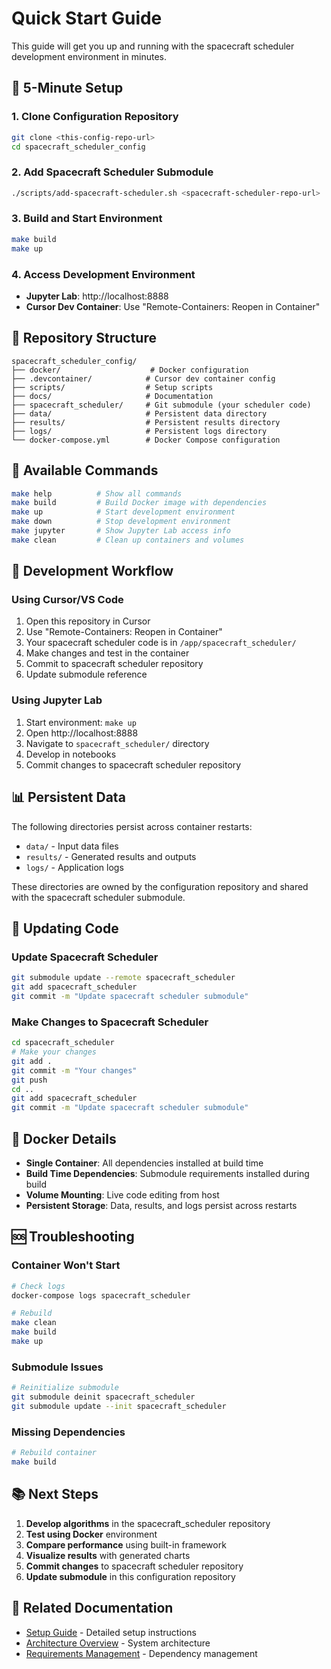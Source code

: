 # Quick Start Guide

This guide will get you up and running with the spacecraft scheduler development environment in minutes.

## 🚀 **5-Minute Setup**

### 1. Clone Configuration Repository
```bash
git clone <this-config-repo-url>
cd spacecraft_scheduler_config
```

### 2. Add Spacecraft Scheduler Submodule
```bash
./scripts/add-spacecraft-scheduler.sh <spacecraft-scheduler-repo-url>
```

### 3. Build and Start Environment
```bash
make build
make up
```

### 4. Access Development Environment
- **Jupyter Lab**: http://localhost:8888
- **Cursor Dev Container**: Use "Remote-Containers: Reopen in Container"

## 📁 **Repository Structure**

```
spacecraft_scheduler_config/
├── docker/                    # Docker configuration
├── .devcontainer/            # Cursor dev container config
├── scripts/                  # Setup scripts
├── docs/                     # Documentation
├── spacecraft_scheduler/     # Git submodule (your scheduler code)
├── data/                     # Persistent data directory
├── results/                  # Persistent results directory
├── logs/                     # Persistent logs directory
└── docker-compose.yml        # Docker Compose configuration
```

## 🔧 **Available Commands**

```bash
make help          # Show all commands
make build         # Build Docker image with dependencies
make up            # Start development environment
make down          # Stop development environment
make jupyter       # Show Jupyter Lab access info
make clean         # Clean up containers and volumes
```

## 🎯 **Development Workflow**

### Using Cursor/VS Code
1. Open this repository in Cursor
2. Use "Remote-Containers: Reopen in Container"
3. Your spacecraft scheduler code is in `/app/spacecraft_scheduler/`
4. Make changes and test in the container
5. Commit to spacecraft scheduler repository
6. Update submodule reference

### Using Jupyter Lab
1. Start environment: `make up`
2. Open http://localhost:8888
3. Navigate to `spacecraft_scheduler/` directory
4. Develop in notebooks
5. Commit changes to spacecraft scheduler repository

## 📊 **Persistent Data**

The following directories persist across container restarts:
- `data/` - Input data files
- `results/` - Generated results and outputs
- `logs/` - Application logs

These directories are owned by the configuration repository and shared with the spacecraft scheduler submodule.

## 🔄 **Updating Code**

### Update Spacecraft Scheduler
```bash
git submodule update --remote spacecraft_scheduler
git add spacecraft_scheduler
git commit -m "Update spacecraft scheduler submodule"
```

### Make Changes to Spacecraft Scheduler
```bash
cd spacecraft_scheduler
# Make your changes
git add .
git commit -m "Your changes"
git push
cd ..
git add spacecraft_scheduler
git commit -m "Update spacecraft scheduler submodule"
```

## 🐳 **Docker Details**

- **Single Container**: All dependencies installed at build time
- **Build Time Dependencies**: Submodule requirements installed during build
- **Volume Mounting**: Live code editing from host
- **Persistent Storage**: Data, results, and logs persist across restarts

## 🆘 **Troubleshooting**

### Container Won't Start
```bash
# Check logs
docker-compose logs spacecraft_scheduler

# Rebuild
make clean
make build
make up
```

### Submodule Issues
```bash
# Reinitialize submodule
git submodule deinit spacecraft_scheduler
git submodule update --init spacecraft_scheduler
```

### Missing Dependencies
```bash
# Rebuild container
make build
```

## 📚 **Next Steps**

1. **Develop algorithms** in the spacecraft_scheduler repository
2. **Test using Docker** environment
3. **Compare performance** using built-in framework
4. **Visualize results** with generated charts
5. **Commit changes** to spacecraft scheduler repository
6. **Update submodule** in this configuration repository

## 🔗 **Related Documentation**

- [Setup Guide](SETUP.md) - Detailed setup instructions
- [Architecture Overview](ARCHITECTURE.md) - System architecture
- [Requirements Management](REQUIREMENTS.md) - Dependency management
